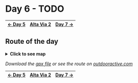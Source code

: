 # Day 6 - TODO

|[← Day 5](../day5)|[Alta Via 2](../)|[Day 7 →](../day7)|
|:-|:-:|-:|

## Route of the day

<details>
<summary><strong>Click to see map</strong></summary>
<img src="../img/25-0000-map.png">
</details>

*Download the [gpx file](../gpx/av2-day6.gpx) or see the route on
[outdooractive.com](https://www.outdooractive.com/en/route/hiking-trail/province-of-belluno/-2025-alta-via-2-day-6/325542632/?share=%7E3zdmb4fp%244ossqbdc)*

|[← Day 5](../day5)|[Alta Via 2](../)|[Day 7 →](../day7)|
|:-|:-:|-:|
